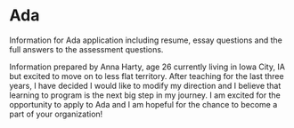 # Ada
Information for Ada application including resume, essay questions and the full answers to the assessment questions.

Information prepared by Anna Harty, age 26 currently living in Iowa City, IA but excited to move on to less flat territory.  After teaching for the last three years, I have decided I would like to modify my direction and I believe that learning to program is the next big step in my journey.  I am excited for the opportunity to apply to Ada and I am hopeful for the chance to become a part of your organization! 
